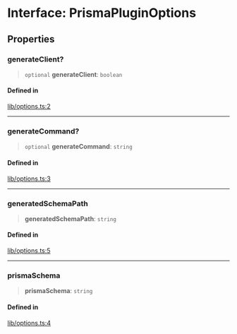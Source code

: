 # Interface: PrismaPluginOptions

## Properties

### generateClient?

> `optional` **generateClient**: `boolean`

#### Defined in

[lib/options.ts:2](https://github.com/andreisergiu98/baeta/blob/277f62f15bfdecc05d507a84e60b62e5bc08a747/packages/plugin-prisma/lib/options.ts#L2)

***

### generateCommand?

> `optional` **generateCommand**: `string`

#### Defined in

[lib/options.ts:3](https://github.com/andreisergiu98/baeta/blob/277f62f15bfdecc05d507a84e60b62e5bc08a747/packages/plugin-prisma/lib/options.ts#L3)

***

### generatedSchemaPath

> **generatedSchemaPath**: `string`

#### Defined in

[lib/options.ts:5](https://github.com/andreisergiu98/baeta/blob/277f62f15bfdecc05d507a84e60b62e5bc08a747/packages/plugin-prisma/lib/options.ts#L5)

***

### prismaSchema

> **prismaSchema**: `string`

#### Defined in

[lib/options.ts:4](https://github.com/andreisergiu98/baeta/blob/277f62f15bfdecc05d507a84e60b62e5bc08a747/packages/plugin-prisma/lib/options.ts#L4)
